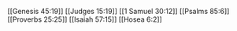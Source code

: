 [[Genesis 45:19]]
[[Judges 15:19]]
[[1 Samuel 30:12]]
[[Psalms 85:6]]
[[Proverbs 25:25]]
[[Isaiah 57:15]]
[[Hosea 6:2]]
